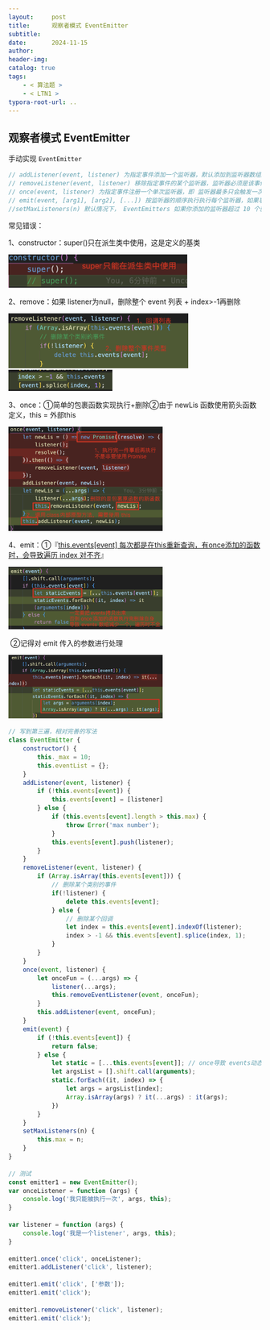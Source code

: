 ```yaml
---
layout:     post
title:      观察者模式 EventEmitter
subtitle:  
date:       2024-11-15
author:     
header-img: 
catalog: true
tags:
    - < 算法题 >
    - < LTN1 >
typora-root-url: ..
---
```


## 观察者模式 EventEmitter

 手动实现 `EventEmitter`

```js
// addListener(event, listener) 为指定事件添加一个监听器，默认添加到监听器数组的尾部。
// removeListener(event, listener) 移除指定事件的某个监听器，监听器必须是该事件已经注册过的监听器。它接受两个参数，第一个是事件名称，第二个是回调函数名称。
// once(event, listener) 为指定事件注册一个单次监听器，即 监听器最多只会触发一次，触发后立刻解除该监听器。
// emit(event, [arg1], [arg2], [...]) 按监听器的顺序执行执行每个监听器，如果事件有注册监听返回 true，否则返回 false。
//setMaxListeners(n) 默认情况下， EventEmitters 如果你添加的监听器超过 10 个就会输出警告信息。 
```

常见错误：

1、constructor：super()只在派生类中使用，这是定义的基类

<img src="/../img/assets_2023/image-20241204184401713.png" alt="image-20241204184401713" style="zoom:40%;" />

2、remove：如果 listener为null，删除整个 event 列表 + index>-1再删除

<img src="/../img/assets_2023/image-20241204185039520.png" alt="image-20241204185039520" style="zoom:35%;" />

<img src="/../img/assets_2023/image-20241214162410391.png" alt="image-20241214162410391" style="zoom:30%;" />

3、once：①简单的包裹函数实现执行+删除②由于 newLis 函数使用箭头函数定义，this = 外部this

<img src="/../img/assets_2023/image-20241204185322848.png" alt="image-20241204185322848" style="zoom:30%;" />

4、emit：①『<u>this.events[event] 每次都是在this重新查询，有once添加的函数时，会导致遍历 index 对不齐</u>』

<img src="/../img/assets_2023/image-20241204185654244.png" alt="image-20241204185654244" style="zoom:30%;" />

​	②记得对 emit 传入的参数进行处理	

<img src="/../img/assets_2023/image-20241210180150829.png" alt="image-20241210180150829" style="zoom:30%;" />



```js
// 写到第三遍，相对完善的写法
class EventEmitter {
    constructor() {
        this._max = 10;
        this.eventList = {};
    }
    addListener(event, listener) {
        if (!this.events[event]) {
            this.events[event] = [listener]
        } else {
            if (this.events[event].length > this.max) {
                throw Error('max number');
            }
            this.events[event].push(listener);
        }
    }
    removeListener(event, listener) {
        if (Array.isArray(this.events[event])) {
            // 删除某个类别的事件
            if(!listener) {
                delete this.events[event];
            } else {
                // 删除某个回调
                let index = this.events[event].indexOf(listener);
                index > -1 && this.events[event].splice(index, 1);
            }
        }
    }
    once(event, listener) {
        let onceFun = (...args) => {
            listener(...args);
            this.removeEventListener(event, onceFun);
        }
        this.addListener(event, onceFun);
    }
    emit(event) {
        if (!this.events[event]) {
            return false;
        } else {
            let static = [...this.events[event]]; // once导致 events动态变化造成异常
            let argsList = [].shift.call(arguments);
            static.forEach((it, index) => {
                let args = argsList[index];
                Array.isArray(args) ? it(...args) : it(args);
            })
        }
    }
    setMaxListeners(n) {
        this.max = n;
    }
}

// 测试
const emitter1 = new EventEmitter();
var onceListener = function (args) {
    console.log('我只能被执行一次', args, this);
}

var listener = function (args) {
    console.log('我是一个listener', args, this);
}

emitter1.once('click', onceListener);
emitter1.addListener('click', listener);

emitter1.emit('click', ['参数']);
emitter1.emit('click');

emitter1.removeListener('click', listener);
emitter1.emit('click');
```





